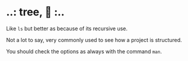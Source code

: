 # ..: tree, 🌳 :..

Like ``ls`` but better as because of its recursive use.

Not a lot to say, very commonly used to see how a project is structured.

You should check the options as always with the command ``man``.
